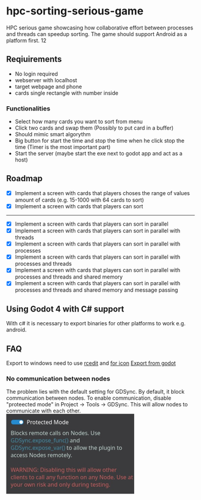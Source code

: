 # hpc-sorting-serious-game

HPC serious game showcasing how collaborative effort between processes and threads can speedup sorting. The game should support Android as a platform first.
12
## Reqiuirements

- No login required
- webserver with localhost
- target webpage and phone
- cards single rectangle with number inside

### Functionalities

- Select how many cards you want to sort from menu
- Click two cards and swap them (Possibly to put card in a buffer)
- Should mimic smart algorythm
- Big button for start the time and stop the time when he click stop the time (Timer is the most important part)
- Start the server (maybe start the exe next to godot app and act as a host)

## Roadmap

- [x] Implement a screen with cards that players choses the range of values amount of cards (e.g. 15-1000 with 64 cards to sort)
- [x] Implement a screen with cards that players can sort

---

- [x] Implement a screen with cards that players can sort in parallel
- [x] Implement a screen with cards that players can sort in parallel with threads
- [x] Implement a screen with cards that players can sort in parallel with processes
- [x] Implement a screen with cards that players can sort in parallel with processes and threads
- [x] Implement a screen with cards that players can sort in parallel with processes and threads and shared memory
- [x] Implement a screen with cards that players can sort in parallel with processes and threads and shared memory and message passing

## Using Godot 4 with C# support

With c# it is necessary to export binaries for other platforms to work e.g. android.

## FAQ

Export to windows need to use [rcedit](https://github.com/electron/rcedit/releases) and [for icon](https://docs.godotengine.org/en/stable/tutorials/export/changing_application_icon_for_windows.html)
[Export from godot](https://docs.godotengine.org/en/stable/tutorials/export/exporting_for_android.html)

### No communication between nodes

The problem lies with the default setting for GDSync. By default, it block communication between nodes. To enable communication, disable "proteected mode" in Project -> Tools -> GDSync. This will allow nodes to communicate with each other.
![Project -> Tools -> GDSync](GDSync-protected.png)